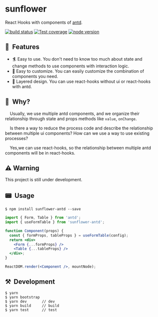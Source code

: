 # sunflower

React Hooks with components of [antd](https://ant.design).

[![build status][circleci-image]][circleci-url] [![Test coverage][coveralls-image]][coveralls-url] [![node version][node-image]][node-url]

[circleci-image]: https://img.shields.io/circleci/build/github/ant-design/sunflower/master.svg?style=flat-square
[circleci-url]: https://circleci.com/gh/ant-design/sunflower/tree/master
[coveralls-image]: https://img.shields.io/codecov/c/github/ant-design/sunflower/master.svg?style=flat-square
[coveralls-url]: https://codecov.io/gh/ant-design/sunflower
[node-image]: https://img.shields.io/badge/node.js-%3E=_6.0-green.svg?style=flat-square
[node-url]: http://nodejs.org/download/


## 🎩&nbsp; Features

- 🏄 Easy to use. You don't need to know too much about state and change methods to use components with interaction logic.
- 💅 Easy to customize. You can easily customize the combination of components you need.
- 👯 Layered design. You can use react-hooks without ui or react-hooks with antd.

## 🤔&nbsp; Why?

&nbsp;&nbsp;&nbsp;&nbsp;Usually, we use multiple antd components, and we organize their relationship through state and props methods like `value`, `onChange`.

&nbsp;&nbsp;&nbsp;&nbsp;Is there a way to reduce the process code and describe the relationship between multiple ui components? How can we use a way to use existing processes?

&nbsp;&nbsp;&nbsp;&nbsp;Yes,we can use react-hooks, so the relationship between multiple antd components will be in react-hooks.


## ⚠️ Warning

This project is still under development.

## 📟&nbsp; Usage

```
$ npm install sunflower-antd --save
```


```jsx
import { Form, Table } from 'antd';
import { useFormTable } from 'sunflower-antd';

function Component(props) {
  const { formProps, tableProps } = useFormTable(config);
  return <div>
    <Form {...formProps} />
    <Table {...tableProps} />
  </div>;
}

ReactDOM.render(<Component />, mountNode);
```


## ⚒&nbsp; Development

```
$ yarn
$ yarn bootstrap
$ yarn dev       // dev
$ yarn build     // build
$ yarn test      // test
```
